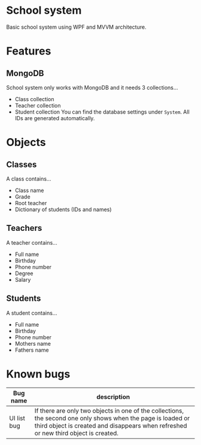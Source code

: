 # School system
Basic school system using WPF and MVVM architecture.
# Features
## MongoDB
School system only works with MongoDB and it needs 3 collections...
 - Class collection
 - Teacher collection
 - Student collection
You can find the database settings under `System`. All IDs are generated automatically.
# Objects
## Classes
A class contains...
 - Class name
 - Grade
 - Root teacher
 - Dictionary of students (IDs and names)
## Teachers
A teacher contains...
 - Full name
 - Birthday
 - Phone number
 - Degree
 - Salary
## Students
A student contains...
 - Full name
 - Birthday
 - Phone number
 - Mothers name
 - Fathers name
# Known bugs
| Bug name         | description      |
| ---------------- | ---------------- |
| UI list bug | If there are only two objects in one of the collections, the second one only shows when the page is loaded or third object is created and disappears when refreshed or new third object is created. |
